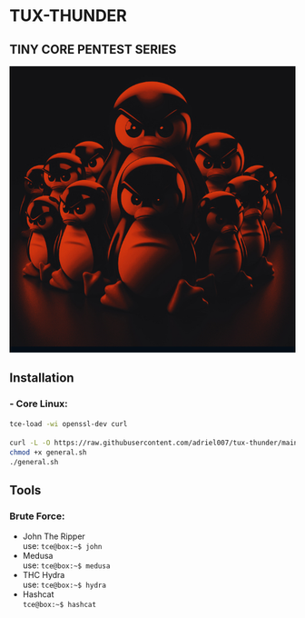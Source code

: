 # TUX-THUNDER
## TINY CORE PENTEST SERIES

![Thux-Thunder Image](https://raw.githubusercontent.com/adriel007/tux-thunder/main/tux-thunder.jpg)

## Installation
### - Core Linux:
```sh
tce-load -wi openssl-dev curl

curl -L -O https://raw.githubusercontent.com/adriel007/tux-thunder/main/general.sh
chmod +x general.sh
./general.sh
```

## Tools
### Brute Force:
- John The Ripper <br>
use: ```tce@box:~$ john```
- Medusa <br>
use: ```tce@box:~$ medusa```
- THC Hydra <br>
use: ```tce@box:~$ hydra```
- Hashcat <br>
```tce@box:~$ hashcat```